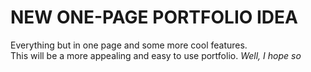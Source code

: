 # **NEW ONE-PAGE PORTFOLIO IDEA**

Everything but in one page and some more cool features.\
This will be a more appealing and easy to use portfolio. *Well, I hope so*